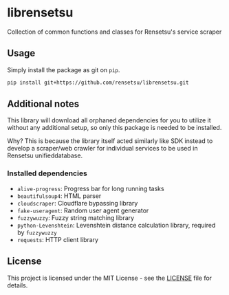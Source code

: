 # librensetsu

Collection of common functions and classes for Rensetsu's service scraper

## Usage

Simply install the package as git on `pip`.

```bash
pip install git+https://github.com/rensetsu/librensetsu.git
```

## Additional notes

This library will download all orphaned dependencies for you to utilize it
without any additional setup, so only this package is needed to be installed.

Why? This is because the library itself acted similarly like SDK instead to
develop a scraper/web crawler for individual services to be used in Rensetsu
unifieddatabase.

### Installed dependencies

- `alive-progress`: Progress bar for long running tasks
- `beautifulsoup4`: HTML parser
- `cloudscraper`: Cloudflare bypassing library
- `fake-useragent`: Random user agent generator
- `fuzzywuzzy`: Fuzzy string matching library
- `python-Levenshtein`: Levenshtein distance calculation library, required by
  `fuzzywuzzy`
- `requests`: HTTP client library

## License

This project is licensed under the MIT License - see the [LICENSE](LICENSE) file
for details.
